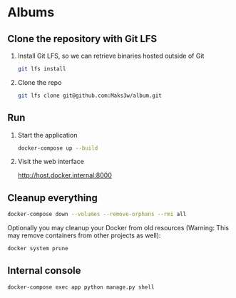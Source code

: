 # Albums

## Clone the repository with Git LFS

1. Install Git LFS, so we can retrieve binaries hosted outside of Git

    ```bash
    git lfs install
    ```

2. Clone the repo

    ```bash
    git lfs clone git@github.com:Maks3w/album.git
    ```

## Run

1. Start the application

    ```bash
    docker-compose up --build
    ```

2. Visit the web interface

    http://host.docker.internal:8000

## Cleanup everything

```bash
docker-compose down --volumes --remove-orphans --rmi all
```

Optionally you may cleanup your Docker from old resources (Warning: This may remove containers from other projects as well):

```bash
docker system prune
```

## Internal console

```bash
docker-compose exec app python manage.py shell
```
